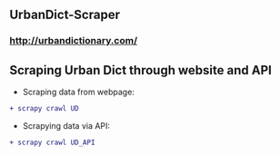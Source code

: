## UrbanDict-Scraper

### http://urbandictionary.com/

Scraping Urban Dict through website and API
-------------

* Scraping data from webpage:
```diff
+ scrapy crawl UD
```

* Scrapying data via API:
```diff
+ scrapy crawl UD_API
```
